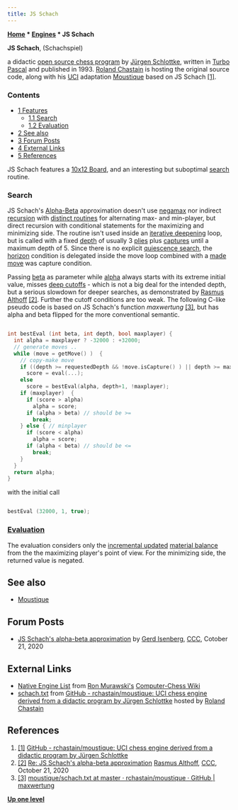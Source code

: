 ```yaml
---
title: JS Schach
---
```

**[Home](Home "Home") \* [Engines](Engines "Engines") \* JS Schach**


**JS Schach**, (Schachspiel)  

a didactic [open source chess program](Category:Open_Source "Category:Open Source") by [Jürgen Schlottke](index.php?title=J%C3%BCrgen_Schlottke&action=edit&redlink=1 "Jürgen Schlottke (page does not exist)"), written in [Turbo Pascal](Pascal#TurboPascal "Pascal") and published in 1993.
[Roland Chastain](Roland_Chastain "Roland Chastain") is hosting the original source code, along with his [UCI](UCI "UCI") adaptation [Moustique](index.php?title=Moustique&action=edit&redlink=1 "Moustique (page does not exist)") based on JS Schach 
<a id="cite-note-1" href="#cite-ref-1">[1]</a>.



### Contents


* [1 Features](#features)
	+ [1.1 Search](#search)
	+ [1.2 Evaluation](#evaluation)
* [2 See also](#see-also)
* [3 Forum Posts](#forum-posts)
* [4 External Links](#external-links)
* [5 References](#references)






JS Schach features a [10x12 Board](10x12_Board "10x12 Board"), and an interesting but suboptimal [search](Search "Search") routine. 



### Search


JS Schach's [Alpha-Beta](Alpha-Beta "Alpha-Beta") approximation doesn't use [negamax](Negamax "Negamax") nor indirect [recursion](Recursion "Recursion") with [distinct routines](Alpha-Beta#MaxversusMin "Alpha-Beta") for alternating max- and min-player,
but direct recursion with conditional statements for the maximizing and minimizing side. The routine isn't used inside an [iterative deepening](Iterative_Deepening "Iterative Deepening") loop, 
but is called with a fixed [depth](Depth "Depth") of usually 3 [plies](Ply "Ply") plus [captures](Captures "Captures") until a maximum depth of 5. 
Since there is no explicit [quiescence search](Quiescence_Search "Quiescence Search"), the [horizon](Horizon_Node "Horizon Node") condition is delegated inside the move loop combined with a [made move](Make_Move "Make Move") was capture condition.


Passing [beta](Beta "Beta") as parameter while [alpha](Alpha "Alpha") always starts with its extreme initial value, misses [deep cutoffs](Beta-Cutoff#Shallow_or_Deep "Beta-Cutoff") - which is not a big deal for the intended depth, but a serious slowdown for deeper searches, as demonstrated by [Rasmus Althoff](Rasmus_Althoff "Rasmus Althoff") <a id="cite-note-2" href="#cite-ref-2">[2]</a>.
Further the cutoff conditions are too weak. The following C-like pseudo code is based on JS Schach's function *maxwertung* <a id="cite-note-3" href="#cite-ref-3">[3]</a>,
but has alpha and beta flipped for the more conventional semantic.




```C++

int bestEval (int beta, int depth, bool maxplayer) {
  int alpha = maxplayer ? -32000 : +32000;
  // generate moves ..
  while (move = getMove() )  {
    // copy-make move
    if ((depth >= requestedDepth && !move.isCapture() ) || depth >= maxDepth)
      score = eval(...);
    else
      score = bestEval(alpha, depth+1, !maxplayer);
    if (maxplayer)  {
      if (score > alpha) 
        alpha = score;
      if (alpha > beta) // should be >=
        break;
    } else { // minplayer
      if (score < alpha) 
        alpha = score;
      if (alpha < beta) // should be <=
        break;
    }
  }
  return alpha;
}

```

with the initial call




```C++

bestEval (32000, 1, true);

```

### [Evaluation](Evaluation "Evaluation")


The evaluation considers only the [incremental updated](Incremental_Updates "Incremental Updates") [material balance](Material#Balance "Material") from the the maximizing player's point of view.
For the minimizing side, the returned value is negated.



## See also


* [Moustique](index.php?title=Moustique&action=edit&redlink=1 "Moustique (page does not exist)")


## Forum Posts


* [JS Schach's alpha-beta approximation](http://www.talkchess.com/forum3/viewtopic.php?f=7&t=75478) by [Gerd Isenberg](Gerd_Isenberg "Gerd Isenberg"), [CCC](CCC "CCC"), Cotober 21, 2020


## External Links


* [Native Engine List](http://computer-chess.org/doku.php?id=computer_chess:wiki:lists:native_engine_list) from [Ron Murawski's](Ron_Murawski "Ron Murawski") [Computer-Chess Wiki](http://computer-chess.org/doku.php?id=home)
* [schach.txt](https://github.com/rchastain/moustique/blob/master/original/schach.txt) from [GitHub - rchastain/moustique: UCI chess engine derived from a didactic program by Jürgen Schlottke](https://github.com/rchastain/moustique) hosted by [Roland Chastain](Roland_Chastain "Roland Chastain")


## References


1. <a id="cite-ref-1" href="#cite-note-1">[1]</a> [GitHub - rchastain/moustique: UCI chess engine derived from a didactic program by Jürgen Schlottke](https://github.com/rchastain/moustique)
2. <a id="cite-ref-2" href="#cite-note-2">[2]</a> [Re: JS Schach's alpha-beta approximation](http://www.talkchess.com/forum3/viewtopic.php?f=7&t=75478&start=11) [Rasmus Althoff](Rasmus_Althoff "Rasmus Althoff"), [CCC](CCC "CCC"), October 21, 2020
3. <a id="cite-ref-3" href="#cite-note-3">[3]</a> [moustique/schach.txt at master · rchastain/moustique · GitHub | maxwertung](https://github.com/rchastain/moustique/blob/master/original/schach.txt#L551)

**[Up one level](Engines "Engines")**







 
